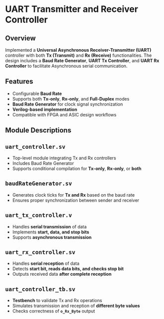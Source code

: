 # UART Transmitter and Receiver Controller

## Overview
Implemented a **Universal Asynchronous Receiver-Transmitter (UART)** controller with both **Tx (Transmit)** and **Rx (Receive)** functionalities. The design includes a **Baud Rate Generator**, **UART Tx Controller**, and **UART Rx Controller** to facilitate Asynchronous serial communication.

## Features
- Configurable **Baud Rate**
- Supports both **Tx-only**, **Rx-only**, and **Full-Duplex** modes
- **Baud Rate Generator** for clock signal synchronization
- **Verilog-based implementation**
- Compatible with FPGA and ASIC design workflows

## Module Descriptions
## `uart_controller.sv`
- Top-level module integrating Tx and Rx controllers
- Includes Baud Rate Generator
- Supports conditional compilation for **Tx-only**, **Rx-only**, or **both**

## `baudRateGenerator.sv`
- Generates clock ticks for **Tx and Rx** based on the baud rate
- Ensures proper synchronization between sender and receiver

## `uart_tx_controller.v`
- Handles **serial transmission** of data
- Implements **start, data, and stop bits**
- Supports **asynchronous transmission**

## `uart_rx_controller.sv`
- Handles **serial reception** of data
- Detects **start bit, reads data bits, and checks stop bit**
- Outputs received data **after complete reception**

## `uart_controller_tb.sv`
- **Testbench** to validate Tx and Rx operations
- Simulates transmission and reception of **different byte values**
- Checks correctness of **`o_Rx_Byte`** output
